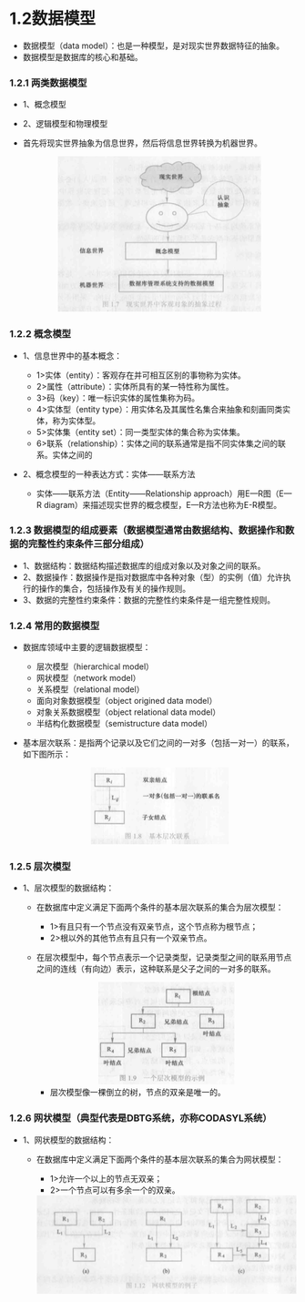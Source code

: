 # 1.2数据模型

* 数据模型（data model）：也是一种模型，是对现实世界数据特征的抽象。
* 数据模型是数据库的核心和基础。

### 1.2.1 两类数据模型

* 1、概念模型

* 2、逻辑模型和物理模型

* 首先将现实世界抽象为信息世界，然后将信息世界转换为机器世界。

    <div align="center"><img src="./img/现实世界中客观对象的抽象过程.png"/></div>

### 1.2.2 概念模型

* 1、信息世界中的基本概念：

  * 1>实体（entity）：客观存在并可相互区别的事物称为实体。
  * 2>属性（attribute）：实体所具有的某一特性称为属性。
  * 3>码（key）：唯一标识实体的属性集称为码。
  * 4>实体型（entity type）：用实体名及其属性名集合来抽象和刻画同类实体，称为实体型。
  * 5>实体集（entity set）：同一类型实体的集合称为实体集。
  * 6>联系（relationship）：实体之间的联系通常是指不同实体集之间的联系。实体之间的

* 2、概念模型的一种表达方式：实体——联系方法

  * 实体——联系方法（Entity——Relationship approach）用E—R图（E—R diagram）来描述现实世界的概念模型，E—R方法也称为E-R模型。

### 1.2.3 数据模型的组成要素（数据模型通常由数据结构、数据操作和数据的完整性约束条件三部分组成）

* 1、数据结构：数据结构描述数据库的组成对象以及对象之间的联系。
* 2、数据操作：数据操作是指对数据库中各种对象（型）的实例（值）允许执行的操作的集合，包括操作及有关的操作规则。
* 3、数据的完整性约束条件：数据的完整性约束条件是一组完整性规则。

### 1.2.4 常用的数据模型

* 数据库领域中主要的逻辑数据模型：

    * 层次模型（hierarchical model）
    * 网状模型（network model）
    * 关系模型（relational model）
    * 面向对象数据模型（object origined data model）
    * 对象关系数据模型（object relational data model）
    * 半结构化数据模型（semistructure data model）

* 基本层次联系：是指两个记录以及它们之间的一对多（包括一对一）的联系，如下图所示：

    <div align="center"><img src="./img/基本层次联系.png"/></div>

### 1.2.5 层次模型

* 1、层次模型的数据结构：

    * 在数据库中定义满足下面两个条件的基本层次联系的集合为层次模型：
    
        * 1>有且只有一个节点没有双亲节点，这个节点称为根节点；
        * 2>根以外的其他节点有且只有一个双亲节点。
    
    * 在层次模型中，每个节点表示一个记录类型，记录类型之间的联系用节点之间的连线（有向边）表示，这种联系是父子之间的一对多的联系。
    
        <div align="center"><img src="./img/一个层次模型的示例.png"/></div>
    
        * 层次模型像一棵倒立的树，节点的双亲是唯一的。

### 1.2.6 网状模型（典型代表是DBTG系统，亦称CODASYL系统）

* 1、网状模型的数据结构：

    * 在数据库中定义满足下面两个条件的基本层次联系的集合为网状模型：
    
        * 1>允许一个以上的节点无双亲；
        * 2>一个节点可以有多余一个的双亲。

        <div align="center"><img src="./img/网状模型的例子.png"/></div>







































